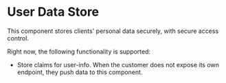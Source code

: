 # User Data Store

This component stores clients' personal data securely, with secure access control.

Right now, the following functionality is supported:

- Store claims for user-info. When the customer does not expose its own endpoint, they push data to this component.
